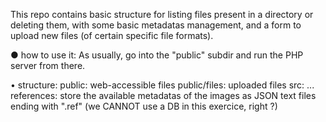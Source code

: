 This repo contains basic structure for listing files present in a directory
or deleting them, with some basic metadatas management, and a form to upload
 new files (of certain specific file formats).

● how to use it:
As usually, go into the "public" subdir and run the PHP server from there.

• structure:
    public:             web-accessible files
    public/files:       uploaded files
    src:                ...
    references:         store the available metadatas of the images
                         as JSON text files ending with ".ref"
                        (we CANNOT use a DB in this exercice, right ?)

